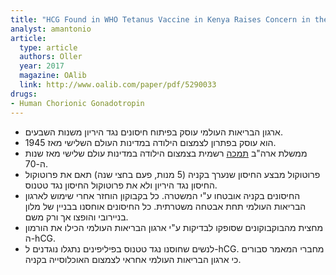 ```yaml
---
title: "HCG Found in WHO Tetanus Vaccine in Kenya Raises Concern in the Developing World"
analyst: amantonio
article:
  type: article
  authors: Oller
  year: 2017
  magazine: OAlib
  link: http://www.oalib.com/paper/pdf/5290033
drugs:
- Human Chorionic Gonadotropin
---
```


- ארגון הבריאות העולמי עוסק בפיתוח חיסונים נגד היריון משנות השבעים.
- הוא עוסק בפתרון לצמצום הילודה במדינות העולם השלישי מאז 1945.
- ממשלת ארה"ב [תמכה](https://ru.wikipedia.org/wiki/National_Security_Study_Memorandum_200) רשמית בצמצום הילודה במדינות עולם שלישי מאז שנות ה-70.
- פרוטוקול מבצע החיסון שנערך בקניה (5 מנות, פעם בחצי שנה) תאם את פרוטוקול החיסון נגד היריון ולא את פרוטוקול החיסון נגד טטנוס.
- החיסונים בקניה אובטחו ע"י המשטרה. כל בקבוקון הוחזר אחרי שימוש לארגון הבריאות העולמי תחת אבטחה משטרתית. כל החיסונים אוחסנו בבניין של מלון בניירובי והופצו אך ורק משם.
- מחצית מהבוקבוקונים שסופקו לבדיקות ע"י ארגון הבריאות העולמי הכילו את הורמון ה-hCG.
- לנשים שחוסנו נגד טטנוס בפיליפינים נתגלו נוגדנים ל-hCG.
מחברי המאמר סבורים כי ארגון הבריאות העולמי אחראי לצמצום האוכלוסייה בקניה.

